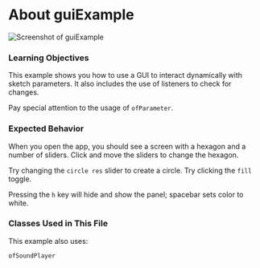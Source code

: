 # About guiExample

![Screenshot of guiExample](examplePanel.png)

### Learning Objectives
This example shows you how to use a GUI to interact dynamically with sketch parameters. It also includes the use of listeners to check for changes.

Pay special attention to the usage of `ofParameter`.

### Expected Behavior

When you open the app, you should see a screen with a hexagon and a number of sliders. Click and move the sliders to change the hexagon.

Try changing the `circle res` slider to create a circle. Try clicking the `fill` toggle.

Pressing the `h` key will hide and show the panel; spacebar sets color to white.

### Classes Used in This File

This example also uses:

	ofSoundPlayer
